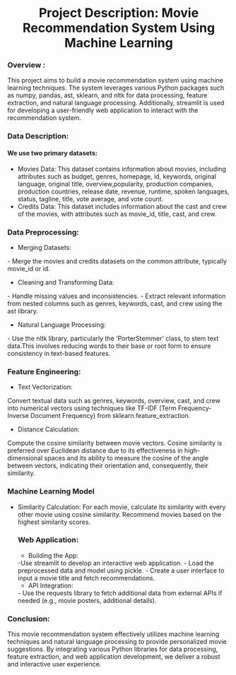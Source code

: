<h1 align="center">Project Description: Movie Recommendation System Using Machine Learning</h1>
<h3>Overview :</h3>
<p align="left">This project aims to build a movie recommendation system using machine learning techniques. The system leverages various Python packages such as numpy, pandas, ast, sklearn, and nltk for data processing, feature extraction, and natural language processing. Additionally, streamlit is used for developing a user-friendly web application to interact with the recommendation system.</p>
<h3>Data Description:</h3>
<h4>We use two primary datasets:</h4>
<p><ul> 
<li>
Movies Data: This dataset contains information about movies, including attributes such as budget, genres, homepage, id, keywords, original language, original title, overview,popularity, production companies, production countries, release date, revenue, runtime, spoken languages, status, tagline, title, vote average, and vote count.</li>
<li>Credits Data: This dataset includes information about the cast and crew of the movies, with attributes such as movie_id, title, cast, and crew.
</li></ul></p>

<h3>Data Preprocessing:</h3>

<p>
<ul><li>Merging Datasets:</li></ul>
  - Merge the movies and credits datasets on the common attribute, typically movie_id or id.
<ul><li>Cleaning and Transforming Data:</li></ul>
- Handle missing values and inconsistencies.</li></ul>
- Extract relevant information from nested columns such as genres, keywords, cast, and crew using the ast library.</li></ul>
<ul><li>Natural Language Processing:</li></ul>
- Use the nltk library, particularly the 'PorterStemmer' class, to stem text data.This   involves reducing words to their base or root form to ensure consistency 
  in text-based features.
</p>

<h3>Feature Engineering:</h3>
<p align="left">
<ul><li>Text Vectorization:</li></ul>
  Convert textual data such as genres, keywords, overview, cast, and crew into numerical vectors using techniques like TF-IDF (Term Frequency-Inverse 
  Document Frequency) from sklearn.feature_extraction.
  
<ul><li> Distance Calculation:</li></ul>
  Compute the cosine similarity between movie vectors. Cosine similarity is preferred over Euclidean distance due to its effectiveness in high-dimensional spaces 
  and its ability to measure the cosine of the angle between vectors, indicating their orientation and, consequently, their similarity.</p>
  
<h3>Machine Learning Model</h3>
<p align="left">
<ul><li>Similarity Calculation:
  For each movie, calculate its similarity with every other movie using cosine similarity.
  Recommend movies based on the highest similarity scores.</p>

<h3>Web Application: </h3>
<p align="left">
<ul><li>Building the App:</li></ul>
  -Use streamlit to develop an interactive web application.
  - Load the preprocessed data and model using pickle.
  - Create a user interface to input a movie title and fetch recommendations.
<ul><li>API Integration:</li></ul>
  - Use the requests library to fetch additional data from external APIs if needed (e.g., movie posters, additional details).</li></ul></p>
<h3>Conclusion:</h3>
<p align="left">This movie recommendation system effectively utilizes machine learning techniques and natural language processing to provide personalized movie suggestions. By integrating various Python libraries for data processing, feature extraction, and web application development, we deliver a robust and interactive user experience.</p>



